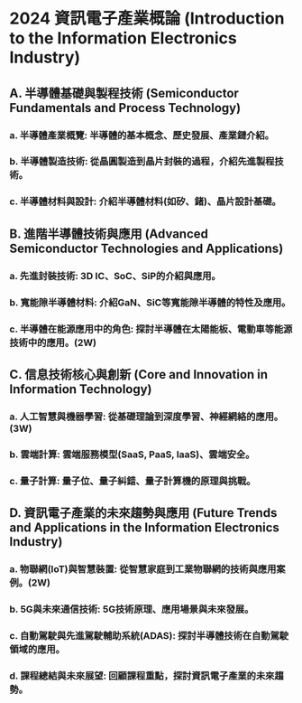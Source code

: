# 2024 資訊電子產業概論 (Introduction to the Information Electronics Industry)

## A. 半導體基礎與製程技術 (Semiconductor Fundamentals and Process Technology)

### **a. 半導體產業概覽:** 半導體的基本概念、歷史發展、產業鏈介紹。

### **b. 半導體製造技術:** 從晶圓製造到晶片封裝的過程，介紹先進製程技術。

### **c. 半導體材料與設計:** 介紹半導體材料(如矽、鍺)、晶片設計基礎。

## B. 進階半導體技術與應用 (Advanced Semiconductor Technologies and Applications)

### **a. 先進封裝技術:** 3D IC、SoC、SiP的介紹與應用。

### **b. 寬能隙半導體材料:** 介紹GaN、SiC等寬能隙半導體的特性及應用。

### **c. 半導體在能源應用中的角色:** 探討半導體在太陽能板、電動車等能源技術中的應用。(2W)

## C. 信息技術核心與創新 (Core and Innovation in Information Technology)

### **a. 人工智慧與機器學習:** 從基礎理論到深度學習、神經網絡的應用。(3W)

### **b. 雲端計算:** 雲端服務模型(SaaS, PaaS, IaaS)、雲端安全。

### **c. 量子計算:** 量子位、量子糾錯、量子計算機的原理與挑戰。

## D. 資訊電子產業的未來趨勢與應用 (Future Trends and Applications in the Information Electronics Industry)

### **a. 物聯網(IoT)與智慧裝置:** 從智慧家庭到工業物聯網的技術與應用案例。(2W)

### **b. 5G與未來通信技術:** 5G技術原理、應用場景與未來發展。

### **c. 自動駕駛與先進駕駛輔助系統(ADAS):** 探討半導體技術在自動駕駛領域的應用。

### **d. 課程總結與未來展望:** 回顧課程重點，探討資訊電子產業的未來趨勢。
